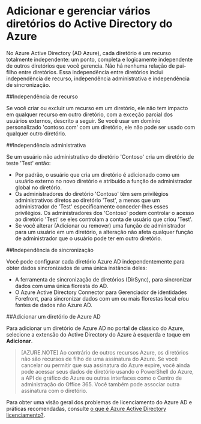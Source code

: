 <properties
   pageTitle="Adicionar e gerenciar vários diretórios do Active Directory do Azure | Microsoft Azure"
   description="Instruções e práticas recomendadas para adicionar e gerenciar sua diretórios do Active Directory do Azure, explicando diretórios como um recursos totalmente independentes"
   services="active-directory"
   documentationCenter=""
   authors="curtand"
   manager="femila"
   editor=""/>

<tags
   ms.service="active-directory"
   ms.devlang="na"
   ms.topic="article"
   ms.tgt_pltfrm="na"
   ms.workload="identity"
   ms.date="08/23/2016"
   ms.author="curtand"/>

# <a name="add-and-manage-multiple-azure-active-directory-directories"></a>Adicionar e gerenciar vários diretórios do Active Directory do Azure

No Azure Active Directory (AD Azure), cada diretório é um recurso totalmente independente: um ponto, completa e logicamente independente de outros diretórios que você gerencia. Não há nenhuma relação de pai-filho entre diretórios. Essa independência entre diretórios inclui independência de recurso, independência administrativa e independência de sincronização.

##<a name="resource-independence"></a>Independência de recurso

Se você criar ou excluir um recurso em um diretório, ele não tem impacto em qualquer recurso em outro diretório, com a exceção parcial dos usuários externos, descrito a seguir. Se você usar um domínio personalizado 'contoso.com' com um diretório, ele não pode ser usado com qualquer outro diretório.

##<a name="administrative-independence"></a>Independência administrativa

Se um usuário não administrativo do diretório 'Contoso' cria um diretório de teste 'Test' então:
- Por padrão, o usuário que cria um diretório é adicionado como um usuário externo no novo diretório e atribuído a função de administrador global no diretório.
- Os administradores do diretório 'Contoso' têm sem privilégios administrativos diretos ao diretório 'Test', a menos que um administrador de 'Test' especificamente conceder-lhes esses privilégios. Os administradores dos 'Contoso' podem controlar o acesso ao diretório 'Test' se eles controlam a conta de usuário que criou 'Test'.
- Se você alterar (Adicionar ou remover) uma função de administrador para um usuário em um diretório, a alteração não afeta qualquer função de administrador que o usuário pode ter em outro diretório.

##<a name="synchronization-independence"></a>Independência de sincronização

Você pode configurar cada diretório Azure AD independentemente para obter dados sincronizados de uma única instância deles:
  - A ferramenta de sincronização de diretórios (DirSync), para sincronizar dados com uma única floresta do AD.
  - O Azure Active Directory Connector para Gerenciador de identidades Forefront, para sincronizar dados com um ou mais florestas local e/ou fontes de dados não Azure AD.

##<a name="add-an-azure-ad-directory"></a>Adicionar um diretório de Azure AD

Para adicionar um diretório de Azure AD no portal de clássico do Azure, selecione a extensão do Active Directory do Azure à esquerda e toque em **Adicionar**.

> [AZURE.NOTE]   Ao contrário de outros recursos Azure, os diretórios não são recursos de filho de uma assinatura do Azure. Se você cancelar ou permitir que sua assinatura do Azure expire, você ainda pode acessar seus dados de diretório usando o PowerShell do Azure, a API de gráfico do Azure ou outras interfaces como o Centro de administração do Office 365. Você também pode associar outra assinatura com o diretório.

Para obter uma visão geral dos problemas de licenciamento do Azure AD e práticas recomendadas, consulte [o que é Azure Active Directory licenciamento?](active-directory-licensing-what-is.md).
